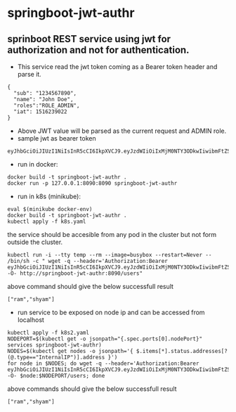 # springboot-jwt-authr
## sprinboot REST service using jwt for authorization and not for authentication.
- This service read the jwt token coming as a Bearer token header and parse it.
```
{
  "sub": "1234567890",
  "name": "John Doe",
  "roles":"ROLE_ADMIN",
  "iat": 1516239022
}
```
- Above JWT value will be parsed as the current request and ADMIN role.
- sample jwt as bearer token
```
eyJhbGciOiJIUzI1NiIsInR5cCI6IkpXVCJ9.eyJzdWIiOiIxMjM0NTY3ODkwIiwibmFtZSI6IkpvaG4gRG9lIiwicm9sZXMiOiJST0xFX0FETUlOIiwiaWF0IjoxNTE2MjM5MDIyfQ.nzoTXU6kVPfv_P9_BHA4cB_SkCDvuRwRRhisEARDyfM
```

- run in docker:
```
docker build -t springboot-jwt-authr .
docker run -p 127.0.0.1:8090:8090 springboot-jwt-authr
```

- run in k8s (minikube):
```
eval $(minikube docker-env)
docker build -t springboot-jwt-authr .
kubectl apply -f k8s.yaml
```
the service should be accesible from any pod in the cluster but not form outside the cluster.
```
kubectl run -i --tty temp --rm --image=busybox --restart=Never -- /bin/sh -c " wget -q --header='Authorization:Bearer eyJhbGciOiJIUzI1NiIsInR5cCI6IkpXVCJ9.eyJzdWIiOiIxMjM0NTY3ODkwIiwibmFtZSI6IkpvaG4gRG9lIiwicm9sZXMiOiJST0xFX0FETUlOIiwiaWF0IjoxNTE2MjM5MDIyfQ.nzoTXU6kVPfv_P9_BHA4cB_SkCDvuRwRRhisEARDyfM'  -O- http://springboot-jwt-authr:8090/users"
```
above command should give the below successfull result
```
["ram","shyam"]
```

- run service to be exposed on node ip and can be accessed from localhost
```
kubectl apply -f k8s2.yaml
NODEPORT=$(kubectl get -o jsonpath="{.spec.ports[0].nodePort}" services springboot-jwt-authr)
NODES=$(kubectl get nodes -o jsonpath='{ $.items[*].status.addresses[?(@.type=="InternalIP")].address }')
for node in $NODES; do wget -q --header='Authorization:Bearer eyJhbGciOiJIUzI1NiIsInR5cCI6IkpXVCJ9.eyJzdWIiOiIxMjM0NTY3ODkwIiwibmFtZSI6IkpvaG4gRG9lIiwicm9sZXMiOiJST0xFX0FETUlOIiwiaWF0IjoxNTE2MjM5MDIyfQ.nzoTXU6kVPfv_P9_BHA4cB_SkCDvuRwRRhisEARDyfM'  -O- $node:$NODEPORT/users; done
```
above commands should give the below successfull result
```
["ram","shyam"]
```
